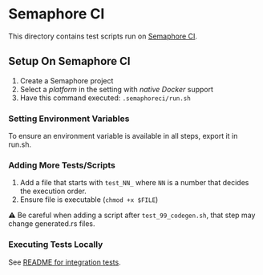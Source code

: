 # Semaphore CI

This directory contains test scripts run on [Semaphore CI](https://semaphoreci.com/matthewkmayer/rusoto).

## Setup On Semaphore CI

1. Create a Semaphore project
2. Select a *platform* in the setting with *native Docker* support
3. Have this command executed: `.semaphoreci/run.sh`

### Setting Environment Variables

To ensure an environment variable is available in all steps, export it in run.sh.

### Adding More Tests/Scripts

1. Add a file that starts with `test_NN_` where `NN` is a number that decides the execution order.
2. Ensure file is executable (`chmod +x $FILE`)

:warning: Be careful when adding a script after `test_99_codegen.sh`, that step may change generated.rs
files.

### Executing Tests Locally

See [README for integration tests](/integration_tests/README.md).
